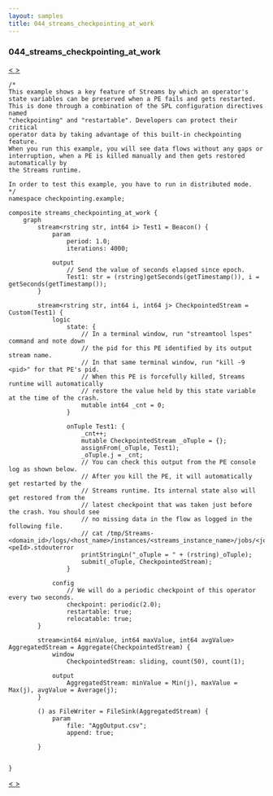 ```yaml
---
layout: samples
title: 044_streams_checkpointing_at_work
---
```


### 044_streams_checkpointing_at_work

<div class="sampleNav"><a class="button" href="../043_import_export_filter_at_work_import_with_filter.spl/"> < </a><a class="button" href="../045_file_source_using_spl_custom_operator_file_source_using_spl_custom_operator.spl/"> > </a>
</div>

~~~~~~
/*
This example shows a key feature of Streams by which an operator's
state variables can be preserved when a PE fails and gets restarted.
This is done through a combination of the SPL configuration directives named
"checkpointing" and "restartable". Developers can protect their critical
operator data by taking advantage of this built-in checkpointing feature. 
When you run this example, you will see data flows without any gaps or
interruption, when a PE is killed manually and then gets restored automatically by
the Streams runtime.

In order to test this example, you have to run in distributed mode.
*/
namespace checkpointing.example;

composite streams_checkpointing_at_work {
	graph
		stream<rstring str, int64 i> Test1 = Beacon() {
			param
				period: 1.0;
				iterations: 4000;
				
			output
				// Send the value of seconds elapsed since epoch.
				Test1: str = (rstring)getSeconds(getTimestamp()), i = getSeconds(getTimestamp());
		}
		
		stream<rstring str, int64 i, int64 j> CheckpointedStream = Custom(Test1) {
			logic
				state: {
					// In a terminal window, run "streamtool lspes" command and note down
					// the pid for this PE identified by its output stream name.
					// In that same terminal window, run "kill -9 <pid>" for that PE's pid.
					// When this PE is forcefully killed, Streams runtime will automatically
					// restore the value held by this state variable at the time of the crash. 
					mutable int64 _cnt = 0;	
				}
				
				onTuple Test1: {
					_cnt++;
					mutable CheckpointedStream _oTuple = {};
					assignFrom(_oTuple, Test1);
					_oTuple.j = _cnt;
					// You can check this output from the PE console log as shown below.
					// After you kill the PE, it will automatically get restarted by the
					// Streams runtime. Its internal state also will get restored from the
					// latest checkpoint that was taken just before the crash. You should see
					// no missing data in the flow as logged in the following file.
					// cat /tmp/Streams-<domain_id>/logs/<host_name>/instances/<streams_instance_name>/jobs/<job_id>/pec.pe.<peId>.stdouterror
					printStringLn("_oTuple = " + (rstring)_oTuple);
					submit(_oTuple, CheckpointedStream);
				}
				
			config
				// We will do a periodic checkpoint of this operator every two seconds.
				checkpoint: periodic(2.0);
				restartable: true;
				relocatable: true;
		}
		
		stream<int64 minValue, int64 maxValue, int64 avgValue> AggregatedStream = Aggregate(CheckpointedStream) {
			window
				CheckpointedStream: sliding, count(50), count(1);
			
			output
				AggregatedStream: minValue = Min(j), maxValue = Max(j), avgValue = Average(j);
		}
		
		() as FileWriter = FileSink(AggregatedStream) {
			param
				file: "AggOutput.csv";
				append: true;
		
		}
		
		
}

~~~~~~

<div class="sampleNav"><a class="button" href="../043_import_export_filter_at_work_import_with_filter.spl/"> < </a><a class="button" href="../045_file_source_using_spl_custom_operator_file_source_using_spl_custom_operator.spl/"> > </a>
</div>

